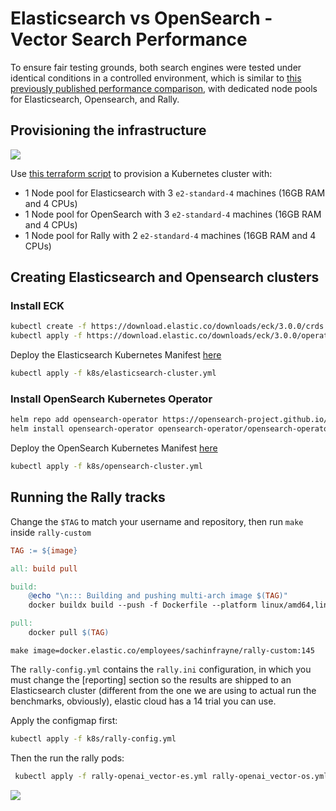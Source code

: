 # Elasticsearch vs OpenSearch - Vector Search Performance

To ensure fair testing grounds, both search engines were tested under identical conditions in a controlled environment, which is similar to [this previously published performance comparison](https://www.elastic.co/blog/elasticsearch-opensearch-performance-gap#testing-methodology), with dedicated node pools for Elasticsearch, Opensearch, and Rally.

## Provisioning the infrastructure

<img src="screenshots/vector-search-k8s.webp">

Use [this terraform script](./terraform/main.tf) to provision a Kubernetes cluster with:

- 1 Node pool for Elasticsearch with 3 `e2-standard-4` machines (16GB RAM and 4 CPUs)
- 1 Node pool for OpenSearch with 3 `e2-standard-4` machines (16GB RAM and 4 CPUs)
- 1 Node pool for Rally with 2 `e2-standard-4` machines (16GB RAM and 4 CPUs)

## Creating Elasticsearch and Opensearch clusters

### Install ECK

```bash
kubectl create -f https://download.elastic.co/downloads/eck/3.0.0/crds.yaml
kubectl apply -f https://download.elastic.co/downloads/eck/3.0.0/operator.yaml
```

Deploy the Elasticsearch Kubernetes Manifest [here](./k8s/elasticsearch-cluster.yml)

```bash
kubectl apply -f k8s/elasticsearch-cluster.yml
```

### Install OpenSearch Kubernetes Operator

```bash
helm repo add opensearch-operator https://opensearch-project.github.io/opensearch-k8s-operator/
helm install opensearch-operator opensearch-operator/opensearch-operator
```

Deploy the OpenSearch Kubernetes Manifest [here](./k8s/opensearch-cluster.yml)

```bash
kubectl apply -f k8s/opensearch-cluster.yml
```

## Running the Rally tracks

Change the `$TAG` to match your username and repository, then run `make` inside `rally-custom`

```makefile
TAG := ${image}

all: build pull

build:
	@echo "\n::: Building and pushing multi-arch image $(TAG)"
	docker buildx build --push -f Dockerfile --platform linux/amd64,linux/arm64/v8 --tag $(TAG) .

pull:
	docker pull $(TAG)
```

```
make image=docker.elastic.co/employees/sachinfrayne/rally-custom:145
```

The `rally-config.yml` contains the `rally.ini` configuration, in which you must change the [reporting] section so the results are shipped to an Elasticsearch cluster (different from the one we are using to actual run the benchmarks, obviously), elastic cloud has a 14 trial you can use.

Apply the configmap first:

```bash
kubectl apply -f k8s/rally-config.yml
```

Then the run the rally pods:

```bash
 kubectl apply -f rally-openai_vector-es.yml rally-openai_vector-os.yml
```

<img src="screenshots/k9s.webp">

